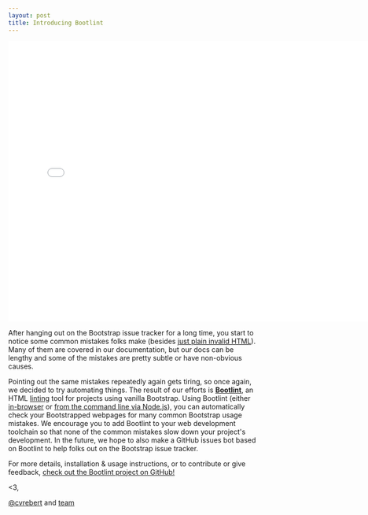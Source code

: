 ```yaml
---
layout: post
title: Introducing Bootlint
---
```


<iframe width="760" height="570" src="//www.youtube.com/embed/010KyIQjkTk?rel=0" frameborder="0" allowfullscreen></iframe>

After hanging out on the Bootstrap issue tracker for a long time, you start to notice some common mistakes folks make (besides [just plain invalid HTML](/2014/06/25/lmvtfy/)). Many of them are covered in our documentation, but our docs can be lengthy and some of the mistakes are pretty subtle or have non-obvious causes.

Pointing out the same mistakes repeatedly again gets tiring, so once again, we decided to try automating things. The result of our efforts is **[Bootlint](https://github.com/twbs/bootlint)**, an HTML [linting](http://en.wikipedia.org/wiki/Lint_%28software%29) tool for projects using vanilla Bootstrap. Using Bootlint (either [in-browser](https://github.com/twbs/bootlint#in-the-browser) or [from the command line via Node.js](https://github.com/twbs/bootlint#on-the-command-line)), you can automatically check your Bootstrapped webpages for many common Bootstrap usage mistakes. We encourage you to add Bootlint to your web development toolchain so that none of the common mistakes slow down your project's development. In the future, we hope to also make a GitHub issues bot based on Bootlint to help folks out on the Bootstrap issue tracker.

For more details, installation & usage instructions, or to contribute or give feedback, [check out the Bootlint project on GitHub!](https://github.com/twbs/bootlint)

<3,

[@cvrebert](https://twitter.com/cvrebert) and [team](https://github.com/twbs)
